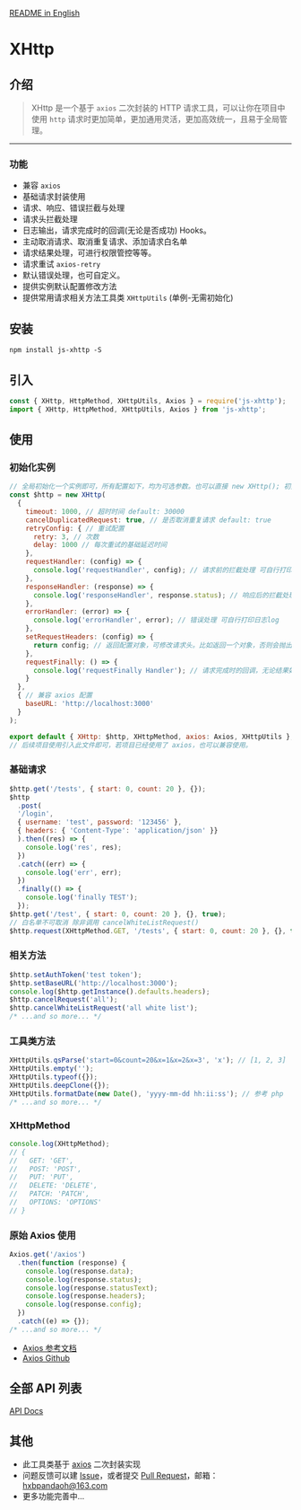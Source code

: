 [README in English](https://github.com/pandaoh/js-xhttp/blob/master/README.en.md)

# XHttp

## 介绍

> XHttp 是一个基于 `axios` 二次封装的 HTTP 请求工具，可以让你在项目中使用 `http` 请求时更加简单，更加通用灵活，更加高效统一，且易于全局管理。

-----

### 功能

* 兼容 `axios`
* 基础请求封装使用
* 请求、响应、错误拦截与处理
* 请求头拦截处理
* 日志输出，请求完成时的回调(无论是否成功) Hooks。
* 主动取消请求、取消重复请求、添加请求白名单
* 请求结果处理，可进行权限管控等等。
* 请求重试 `axios-retry`
* 默认错误处理，也可自定义。
* 提供实例默认配置修改方法
* 提供常用请求相关方法工具类 `XHttpUtils` (单例-无需初始化)

## 安装

```shell
npm install js-xhttp -S
```

## 引入

```javascript
const { XHttp, HttpMethod, XHttpUtils, Axios } = require('js-xhttp');
import { XHttp, HttpMethod, XHttpUtils, Axios } from 'js-xhttp';
```

## 使用

### 初始化实例

```javascript
// 全局初始化一个实例即可，所有配置如下，均为可选参数。也可以直接 new XHttp(); 初始化。
const $http = new XHttp(
  {
    timeout: 1000, // 超时时间 default: 30000
    cancelDuplicatedRequest: true, // 是否取消重复请求 default: true
    retryConfig: { // 重试配置
      retry: 3, // 次数
      delay: 1000 // 每次重试的基础延迟时间
    },
    requestHandler: (config) => {
      console.log('requestHandler', config); // 请求前的拦截处理 可自行打印日志log
    },
    responseHandler: (response) => {
      console.log('responseHandler', response.status); // 响应后的拦截处理 可自行打印日志log
    },
    errorHandler: (error) => {
      console.log('errorHandler', error); // 错误处理 可自行打印日志log
    },
    setRequestHeaders: (config) => {
      return config; // 返回配置对象，可修改请求头。比如返回一个对象，否则会抛出错误。
    },
    requestFinally: () => {
      console.log('requestFinally Handler'); // 请求完成时的回调，无论结果如何。
    }
  },
  { // 兼容 axios 配置
    baseURL: 'http://localhost:3000'
  }
);

export default { XHttp: $http, XHttpMethod, axios: Axios, XHttpUtils };
// 后续项目使用引入此文件即可，若项目已经使用了 axios，也可以兼容使用。
```

### 基础请求

```javascript
$http.get('/tests', { start: 0, count: 20 }, {});
$http
  .post(
  '/login',
  { username: 'test', password: '123456' },
  { headers: { 'Content-Type': 'application/json' }}
  ).then((res) => {
    console.log('res', res);
  })
  .catch((err) => {
    console.log('err', err);
  })
  .finally(() => {
    console.log('finally TEST');
  });
$http.get('/test', { start: 0, count: 20 }, {}, true); 
// 白名单不可取消 除非调用 cancelWhiteListRequest()
$http.request(XHttpMethod.GET, '/tests', { start: 0, count: 20 }, {}, true);
```

### 相关方法

```javascript
$http.setAuthToken('test token');
$http.setBaseURL('http://localhost:3000');
console.log($http.getInstance().defaults.headers);
$http.cancelRequest('all');
$http.cancelWhiteListRequest('all white list');
/* ...and so more... */
```

### 工具类方法

```javascript
XHttpUtils.qsParse('start=0&count=20&x=1&x=2&x=3', 'x'); // [1, 2, 3]
XHttpUtils.empty('');
XHttpUtils.typeof({});
XHttpUtils.deepClone({});
XHttpUtils.formatDate(new Date(), 'yyyy-mm-dd hh:ii:ss'); // 参考 php
/* ...and so more... */
```

### XHttpMethod

```javascript
console.log(XHttpMethod);
// {
//   GET: 'GET',
//   POST: 'POST',
//   PUT: 'PUT',
//   DELETE: 'DELETE',
//   PATCH: 'PATCH',
//   OPTIONS: 'OPTIONS'
// }
```

### 原始 Axios 使用

```javascript
Axios.get('/axios')
  .then(function (response) {
    console.log(response.data);
    console.log(response.status);
    console.log(response.statusText);
    console.log(response.headers);
    console.log(response.config);
  })
  .catch((e) => {});
/* ...and so more... */
```

* [Axios 参考文档](https://www.axios-http.cn/docs/intro)
* [Axios Github](https://github.com/axios/axios)

## 全部 API 列表

[API Docs](https://github.com/pandaoh/js-xhttp/blob/master/docs/README.md)

## 其他

* 此工具类基于 [axios](https://github.com/axios/axios) 二次封装实现
* 问题反馈可以建 [Issue](https://github.com/pandaoh/js-xhttp/issues)，或者提交 [Pull Request](https://github.com/pandaoh/js-xhttp/pulls)，邮箱：[hxbpandaoh@163.com](mailto:hxbpandaoh@163.com)
* 更多功能完善中...
